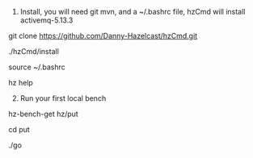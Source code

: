 1) Install, you will need git mvn, and a ~/.bashrc file, hzCmd will install activemq-5.13.3


git clone https://github.com/Danny-Hazelcast/hzCmd.git

./hzCmd/install

source ~/.bashrc

hz help


2) Run your first local bench

hz-bench-get hz/put

cd put

./go

